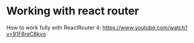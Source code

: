 # Working with react router
How to work fully with ReactRouter 4: https://www.youtube.com/watch?v=91F8reC8kvo
